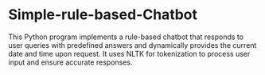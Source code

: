 # Simple-rule-based-Chatbot

This Python program implements a rule-based chatbot that responds to user queries with predefined answers and dynamically provides the current date and time upon request. It uses NLTK for tokenization to process user input and ensure accurate responses.
